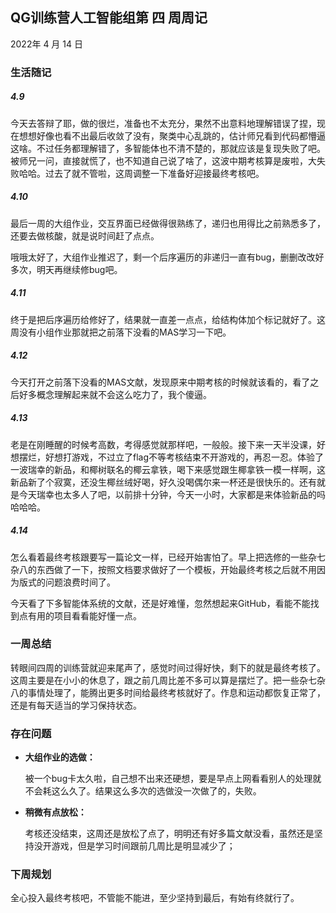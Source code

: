 ## QG训练营人工智能组第 四 周周记

2022年  4  月  14  日

### 生活随记

##### 4.9

今天去答辩了耶，做的很烂，准备也不太充分，果然不出意料地理解错误了捏，现在想想好像也看不出最后收敛了没有，聚类中心乱跳的，估计师兄看到代码都懵逼这啥。不过任务都理解错了，多智能体也不清不楚的，那就应该是复现失败了吧。被师兄一问，直接就慌了，也不知道自己说了啥了，这波中期考核算是废啦，大失败哈哈。过去了就不管啦，这周调整一下准备好迎接最终考核吧。

##### 4.10

最后一周的大组作业，交互界面已经做得很熟练了，递归也用得比之前熟悉多了，还要去做核酸，就是说时间赶了点点。

哦哦太好了，大组作业推迟了，剩一个后序遍历的非递归一直有bug，删删改改好多次，明天再继续修bug吧。

##### 4.11

终于是把后序遍历给修好了，结果就一直差一点点，给结构体加个标记就好了。这周没有小组作业那就把之前落下没看的MAS学习一下吧。

##### 4.12

今天打开之前落下没看的MAS文献，发现原来中期考核的时候就该看的，看了之后好多概念理解起来就不会这么吃力了，我个傻逼。

##### 4.13

老是在刚睡醒的时候考高数，考得感觉就那样吧，一般般。接下来一天半没课，好想摆烂，好想打游戏，不过立了flag不等考核结束不开游戏的，再忍一忍。体验了一波瑞幸的新品，和椰树联名的椰云拿铁，喝下来感觉跟生椰拿铁一模一样啊，这新品新了个寂寞，还没生椰丝绒好喝，好久没喝偶尔来一杯还是很快乐的。还有就是今天瑞幸也太多人了吧，以前排十分钟，今天一小时，大家都是来体验新品的吗哈哈哈。

##### 4.14

怎么看着最终考核跟要写一篇论文一样，已经开始害怕了。早上把选修的一些杂七杂八的东西做了一下，按照文档要求做好了一个模板，开始最终考核之后就不用因为版式的问题浪费时间了。

今天看了下多智能体系统的文献，还是好难懂，忽然想起来GitHub，看能不能找到点有用的项目看看能好懂一点。

### 一周总结

转眼间四周的训练营就迎来尾声了，感觉时间过得好快，剩下的就是最终考核了。这周主要是在小小的休息了，跟之前几周比差不多可以算是摆烂了。把一些杂七杂八的事情处理了，能腾出更多时间给最终考核就好了。作息和运动都恢复正常了，还是有每天适当的学习保持状态。

### 存在问题

- **大组作业的选做：**

  被一个bug卡太久啦，自己想不出来还硬想，要是早点上网看看别人的处理就不会耗这么久了。结果这么多次的选做没一次做了的，失败。

- **稍微有点放松：**

  考核还没结束，这周还是放松了点了，明明还有好多篇文献没看，虽然还是坚持没开游戏，但是学习时间跟前几周比是明显减少了；

### 下周规划

全心投入最终考核吧，不管能不能进，至少坚持到最后，有始有终就行了。
